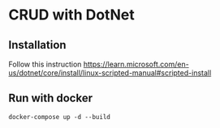 # CRUD with DotNet

## Installation
Follow this instruction https://learn.microsoft.com/en-us/dotnet/core/install/linux-scripted-manual#scripted-install

## Run with docker

```
docker-compose up -d --build
```